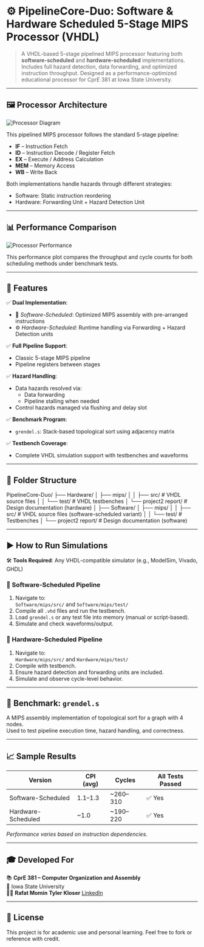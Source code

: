 # ⚙️ PipelineCore-Duo: Software & Hardware Scheduled 5-Stage MIPS Processor (VHDL)

> A VHDL-based 5-stage pipelined MIPS processor featuring both **software-scheduled** and **hardware-scheduled** implementations. Includes full hazard detection, data forwarding, and optimized instruction throughput. Designed as a performance-optimized educational processor for CprE 381 at Iowa State University.

---

## 🖼️ Processor Architecture

![Processor Diagram](images/processor_diagram.png)

This pipelined MIPS processor follows the standard 5-stage pipeline:

- **IF** – Instruction Fetch  
- **ID** – Instruction Decode / Register Fetch  
- **EX** – Execute / Address Calculation  
- **MEM** – Memory Access  
- **WB** – Write Back

Both implementations handle hazards through different strategies:
- Software: Static instruction reordering
- Hardware: Forwarding Unit + Hazard Detection Unit

---

## 📊 Performance Comparison

![Processor Performance](images/processor_performance.png)

This performance plot compares the throughput and cycle counts for both scheduling methods under benchmark tests.

---

## 🚀 Features

✅ **Dual Implementation**:
- 🧠 *Software-Scheduled*: Optimized MIPS assembly with pre-arranged instructions
- ⚙️ *Hardware-Scheduled*: Runtime handling via Forwarding + Hazard Detection units

✅ **Full Pipeline Support**:
- Classic 5-stage MIPS pipeline
- Pipeline registers between stages

✅ **Hazard Handling**:
- Data hazards resolved via:
  - Data forwarding
  - Pipeline stalling when needed
- Control hazards managed via flushing and delay slot

✅ **Benchmark Program**:
- `grendel.s`: Stack-based topological sort using adjacency matrix

✅ **Testbench Coverage**:
- Complete VHDL simulation support with testbenches and waveforms

---

## 📁 Folder Structure
PipelineCore-Duo/
├── Hardware/
│ ├── mips/
│ │ ├── src/ # VHDL source files
│ │ └── test/ # VHDL testbenches
│ └── project2 report/ # Design documentation (hardware)
│
├── Software/
│ ├── mips/
│ │ ├── src/ # VHDL source files (software-scheduled variant)
│ │ └── test/ # Testbenches
│ └── project2 report/ # Design documentation (software)


---

## ▶️ How to Run Simulations

🛠️ **Tools Required**: Any VHDL-compatible simulator (e.g., ModelSim, Vivado, GHDL)

### 🔹 Software-Scheduled Pipeline
1. Navigate to:  
   `Software/mips/src/` and `Software/mips/test/`
2. Compile all `.vhd` files and run the testbench.
3. Load `grendel.s` or any test file into memory (manual or script-based).
4. Simulate and check waveforms/output.

### 🔸 Hardware-Scheduled Pipeline
1. Navigate to:  
   `Hardware/mips/src/` and `Hardware/mips/test/`
2. Compile with testbench.
3. Ensure hazard detection and forwarding units are included.
4. Simulate and observe cycle-level behavior.

---

## 🧪 Benchmark: `grendel.s`

A MIPS assembly implementation of topological sort for a graph with 4 nodes.  
Used to test pipeline execution time, hazard handling, and correctness.

---

## 📈 Sample Results

| Version             | CPI (avg) | Cycles | All Tests Passed |
|---------------------|-----------|--------|------------------|
| Software-Scheduled  | 1.1–1.3   | ~260–310 | ✅ Yes           |
| Hardware-Scheduled  | ~1.0      | ~190–220 | ✅ Yes           |

*Performance varies based on instruction dependencies.*

---

## 🎓 Developed For

📚 **CprE 381 – Computer Organization and Assembly**  
🏫 Iowa State University  
👨‍💻 **Rafat Momin**  **Tyler Kloser**
[LinkedIn](https://www.linkedin.com/in/rafatmomin/) 

---

## 📌 License

This project is for academic use and personal learning. Feel free to fork or reference with credit.


